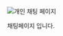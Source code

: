 ![개인 채팅 페이지](https://github.com/choi-won-ik/chat/assets/140231082/3ff3418d-a0d7-4138-8bef-82e685bbb553)

채팅페이지 입니다.
